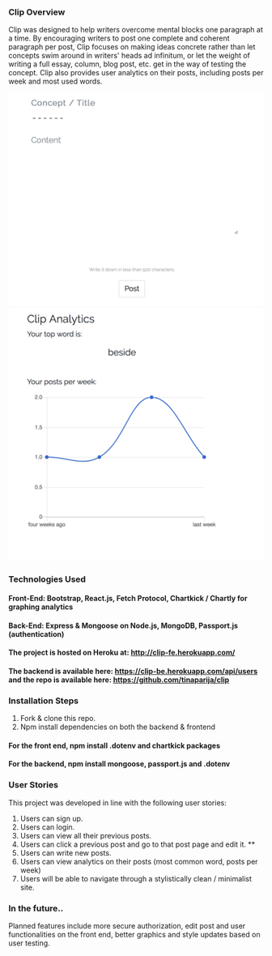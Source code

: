 ### Clip Overview 
Clip was designed to help writers overcome mental blocks one paragraph at a time. By encouraging writers to post one complete and coherent paragraph per post, Clip focuses on making ideas concrete rather than let concepts swim around in writers' heads ad infinitum, or let the weight of writing a full essay, column, blog post, etc. get in the way of testing the concept. Clip also provides user analytics on their posts, including posts per week and most used words.

![clip page](./public/images/clip.jpg)
![clip analytics](./public/images/analytics.jpg)

### Technologies Used 

#### Front-End: Bootstrap, React.js, Fetch Protocol, Chartkick / Chartly for graphing analytics 

#### Back-End: Express & Mongoose on Node.js, MongoDB, Passport.js (authentication)


#### The project is hosted on Heroku at: http://clip-fe.herokuapp.com/
#### The backend is available here: https://clip-be.herokuapp.com/api/users and the repo is available here: https://github.com/tinaparija/clip

### Installation Steps 
1. Fork & clone this repo. 
2. Npm install dependencies on both the backend & frontend 
#### For the front end, npm install .dotenv and chartkick packages 
#### For the backend, npm install mongoose, passport.js and .dotenv 

### User Stories 
This project was developed in line with the following user stories: 
1. Users can sign up. 
2. Users can login. 
3. Users can view all their previous posts. 
4. Users can click a previous post and go to that post page and edit it. ** 
5. Users can write new posts.
6. Users can view analytics on their posts (most common word, posts per week)
7. Users will be able to navigate through a stylistically clean / minimalist site.

### In the future..  

Planned features include more secure authorization, edit post and user functionalities on the front end, better graphics and style updates based on user testing. 

